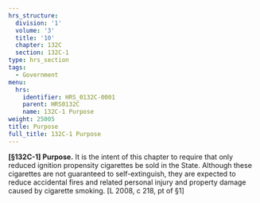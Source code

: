 ```yaml
---
hrs_structure:
  division: '1'
  volume: '3'
  title: '10'
  chapter: 132C
  section: 132C-1
type: hrs_section
tags:
  - Government
menu:
  hrs:
    identifier: HRS_0132C-0001
    parent: HRS0132C
    name: 132C-1 Purpose
weight: 25005
title: Purpose
full_title: 132C-1 Purpose
---
```

**[§132C-1] Purpose.** It is the intent of this chapter to require that only reduced ignition propensity cigarettes be sold in the State. Although these cigarettes are not guaranteed to self-extinguish, they are expected to reduce accidental fires and related personal injury and property damage caused by cigarette smoking. [L 2008, c 218, pt of §1]